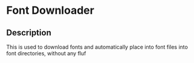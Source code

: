 # Font Downloader

## Description
This is used to download fonts and automatically place into font files into font directories, without any fluf
